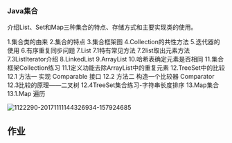 ### Java集合

介绍List、Set和Map三种集合的特点、存储方式和主要实现类的使用。

1.集合类的由来
2.集合的特点
3.集合框架图
4.Collection的共性方法
5.迭代器的使用
6.有序重复同步问题
7.List
7.1特有常见方法
7.2list取出元素方法
7.3ListIterator介绍
8.LinkedList
9.ArrayList
10.哈希表确定元素是否相同
11.集合框架Collection练习
11.1定义功能去除ArrayList中的重复元素
12.TreeSet中的比较
12.1 方法一 实现 Comparable 接口
12.2 方法二 构造一个比较器 Comparator
12.3比较的原理——二叉树
12.4TreeSet集合练习-字符串长度排序
13.Map集合
13.1.Map 遍历

![1122290-20171111144326934-157924685](C:\Users\ASUS-PC\Desktop\1122290-20171111144326934-157924685.png)

## 作业